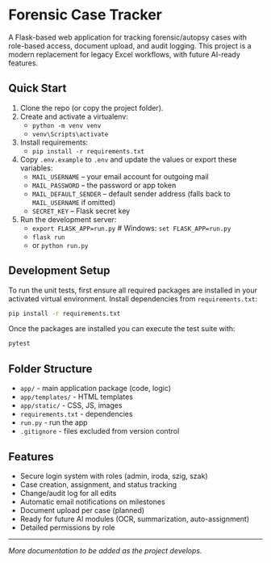 # Forensic Case Tracker

A Flask-based web application for tracking forensic/autopsy cases with role-based access, document upload, and audit logging.
This project is a modern replacement for legacy Excel workflows, with future AI-ready features.

## Quick Start

1. Clone the repo (or copy the project folder).
2. Create and activate a virtualenv:
   - `python -m venv venv`
   - `venv\Scripts\activate`
3. Install requirements:
   - `pip install -r requirements.txt`
4. Copy `.env.example` to `.env` and update the values or export these variables:
   - `MAIL_USERNAME` – your email account for outgoing mail
   - `MAIL_PASSWORD` – the password or app token
   - `MAIL_DEFAULT_SENDER` – default sender address (falls back to `MAIL_USERNAME` if omitted)
   - `SECRET_KEY` – Flask secret key
5. Run the development server:
   - `export FLASK_APP=run.py`  # Windows: `set FLASK_APP=run.py`
   - `flask run`
   - or `python run.py`

## Development Setup

To run the unit tests, first ensure all required packages are installed in your
activated virtual environment. Install dependencies from `requirements.txt`:

```bash
pip install -r requirements.txt
```

Once the packages are installed you can execute the test suite with:

```bash
pytest
```

## Folder Structure

- `app/` - main application package (code, logic)
- `app/templates/` - HTML templates
- `app/static/` - CSS, JS, images
- `requirements.txt` - dependencies
- `run.py` - run the app
- `.gitignore` - files excluded from version control

## Features

- Secure login system with roles (admin, iroda, szig, szak)
- Case creation, assignment, and status tracking
- Change/audit log for all edits
- Automatic email notifications on milestones
- Document upload per case (planned)
- Ready for future AI modules (OCR, summarization, auto-assignment)
- Detailed permissions by role

---

*More documentation to be added as the project develops.*